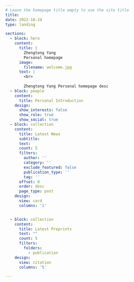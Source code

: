```yaml
---
# Leave the homepage title empty to use the site title
title:
date: 2022-10-24
type: landing

sections:
  - block: hero
    content:
      title: |
        Zhengtong Yang
        Personal homepage
      image:
        filename: welcome.jpg
      text: |
        <br>
        
        Zhengtong Yang Personal homepage desc
  - block: people
    content:
      title: Personal Introduction
    design:
      show_interests: false
      show_role: true
      show_social: true  
  - block: collection
    content:
      title: Latest News
      subtitle:
      text:
      count: 5
      filters:
        author: ''
        category: ''
        exclude_featured: false
        publication_type: ''
        tag: ''
      offset: 0
      order: desc
      page_type: post
    design:
      view: card
      columns: '1'


  - block: collection
    content:
      title: Latest Preprints
      text: ""
      count: 5
      filters:
        folders:
          - publication
    design:
      view: citation
      columns: '5'

---
```

